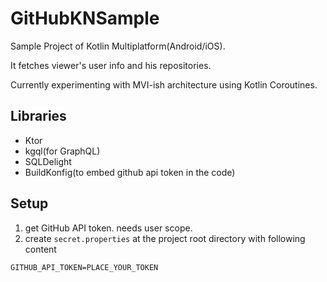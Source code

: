# GitHubKNSample

Sample Project of Kotlin Multiplatform(Android/iOS).

It fetches viewer's user info and his repositories.

Currently experimenting with MVI-ish architecture using Kotlin Coroutines.

## Libraries

- Ktor
- kgql(for GraphQL)
- SQLDelight
- BuildKonfig(to embed github api token in the code)


## Setup

1. get GitHub API token. needs user scope.
2. create `secret.properties` at the project root directory with following content

```properties
GITHUB_API_TOKEN=PLACE_YOUR_TOKEN
```
